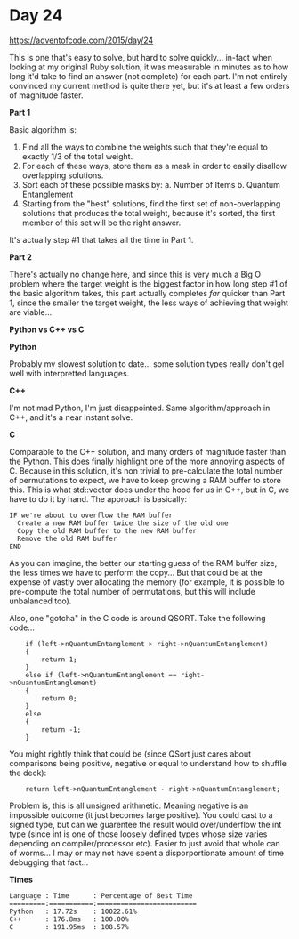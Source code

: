 # Day 24

https://adventofcode.com/2015/day/24

This is one that's easy to solve, but hard to solve quickly... in-fact when looking at my original Ruby solution, it was measurable in minutes as to how long it'd take to find an answer (not complete) for each part.  I'm not entirely convinced my current method is quite there yet, but it's at least a few orders of magnitude faster.

**Part 1**

Basic algorithm is:

1. Find all the ways to combine the weights such that they're equal to exactly 1/3 of the total weight.
2. For each of these ways, store them as a mask in order to easily disallow overlapping solutions.
3. Sort each of these possible masks by:
a.  Number of Items
b.  Quantum Entanglement
4. Starting from the "best" solutions, find the first set of non-overlapping solutions that produces the total weight, because it's sorted, the first member of this set will be the right answer.

It's actually step #1 that takes all the time in Part 1.

**Part 2**

There's actually no change here, and since this is very much a Big O problem where the target weight is the biggest factor in how long step #1 of the basic algorithm takes, this part actually completes *far* quicker than Part 1, since the smaller the target weight, the less ways of achieving that weight are viable...

**Python vs C++ vs C**

**Python**

Probably my slowest solution to date...  some solution types really don't gel well with interpretted languages.

**C++**

I'm not mad Python, I'm just disappointed.  Same algorithm/approach in C++, and it's a near instant solve.

**C**

Comparable to the C++ solution, and many orders of magnitude faster than the Python.  This does finally highlight one of the more annoying aspects of C.  Because in this solution, it's non trivial to pre-calculate the total number of permutations to expect, we have to keep growing a RAM buffer to store this.  This is what std::vector does under the hood for us in C++, but in C, we have to do it by hand.  The approach is basically:

    IF we're about to overflow the RAM buffer
      Create a new RAM buffer twice the size of the old one
      Copy the old RAM buffer to the new RAM buffer
      Remove the old RAM buffer
    END

As you can imagine, the better our starting guess of the RAM buffer size, the less times we have to perform the copy...  But that could be at the expense of vastly over allocating the memory (for example, it is possible to pre-compute the total number of permutations, but this will include unbalanced too).

Also, one "gotcha" in the C code is around QSORT.  Take the following code...

        if (left->nQuantumEntanglement > right->nQuantumEntanglement)
        {
            return 1;
        }
        else if (left->nQuantumEntanglement == right->nQuantumEntanglement)
        {
            return 0;
        }
        else
        {
            return -1;
        }

You might rightly think that could be (since QSort just cares about comparisons being positive, negative or equal to understand how to shuffle the deck):

        return left->nQuantumEntanglement - right->nQuantumEntanglement;
        
Problem is, this is all unsigned arithmetic.  Meaning negative is an impossible outcome (it just becomes large positive).  You could cast to a signed type, but can we guarentee the result would over/underflow the int type (since int is one of those loosely defined types whose size varies depending on compiler/processor etc).  Easier to just avoid that whole can of worms...  I may or may not have spent a disporportionate amount of time debugging that fact...

**Times**

    Language : Time      : Percentage of Best Time
    =========:===========:=========================
    Python   : 17.72s    : 10022.61%
    C++      : 176.8ms   : 100.00%
    C        : 191.95ms  : 108.57%
